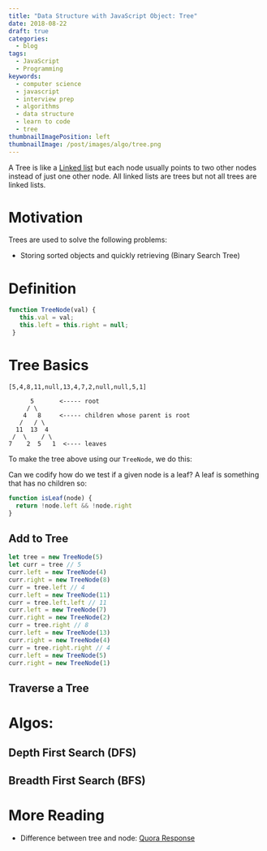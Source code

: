 ```yaml
---
title: "Data Structure with JavaScript Object: Tree"
date: 2018-08-22
draft: true
categories:
  - blog
tags:
  - JavaScript
  - Programming
keywords:
  - computer science
  - javascript
  - interview prep
  - algorithms
  - data structure
  - learn to code
  - tree
thumbnailImagePosition: left
thumbnailImage: /post/images/algo/tree.png
---
```


A Tree is like a [Linked list](/data-structure-with-javascript-object-linked-list/) but each node usually points to two other nodes instead of just one other node. All linked lists are trees but not all trees are linked lists.

<!--more-->
<!--toc-->

# Motivation

Trees are used to solve the following problems:

* Storing sorted objects and quickly retrieving (Binary Search Tree)

# Definition

```javascript
function TreeNode(val) {
   this.val = val;
   this.left = this.right = null;
 }
```

# Tree Basics

```
[5,4,8,11,null,13,4,7,2,null,null,5,1]

      5       <----- root
     / \
    4   8     <----- children whose parent is root
   /   / \
  11  13  4
 /  \    / \
7    2  5   1  <---- leaves
```

To make the tree above using our `TreeNode`, we do this:

Can we codify how do we test if a given node is a leaf? A leaf is something that has no children so:

```javascript
function isLeaf(node) {
  return !node.left && !node.right
}
```

## Add to Tree

```javascript
let tree = new TreeNode(5)
let curr = tree // 5
curr.left = new TreeNode(4)
curr.right = new TreeNode(8)
curr = tree.left // 4
curr.left = new TreeNode(11)
curr = tree.left.left // 11
curr.left = new TreeNode(7)
curr.right = new TreeNode(2)
curr = tree.right // 8
curr.left = new TreeNode(13)
curr.right = new TreeNode(4)
curr = tree.right.right // 4
curr.left = new TreeNode(5)
curr.right = new TreeNode(1)
```

## Traverse a Tree

# Algos:

## Depth First Search (DFS)

## Breadth First Search (BFS)

# More Reading

* Difference between tree and node: [Quora Response](https://www.quora.com/What-is-the-difference-between-Binary-Tree-and-Linked-Lists)
